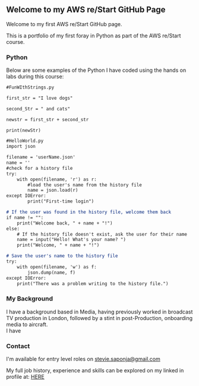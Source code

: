 ## Welcome to my AWS re/Start GitHub Page

Welcome to my first AWS re/Start GitHub page.

This is a portfolio of my first foray in Python as part of the AWS re/Start course.

### Python

Below are some examples of the Python I have coded using the hands on labs during this course:

```markdown
#FunWIthStrings.py

first_str = "I love dogs"

second_Str = " and cats"

newstr = first_str + second_str

print(newStr) 

```
```markdown
#HelloWorld.py
import json

filename = 'userName.json'
name = ''
#check for a history file
try:
    with open(filename, 'r') as r:
        #load the user's name from the history file
        name = json.load(r)
except IOError:
        print("First-time login")

# If the user was found in the history file, welcome them back
if name != "":
    print("Welcome back, " + name + "!")
else:
    # If the history file doesn't exist, ask the user for their name
    name = input("Hello! What's your name? ")
    print("Welcome, " + name + "!")

# Save the user's name to the history file
try:
    with open(filename, 'w') as f:
        json.dump(name, f)
except IOError:
    print("There was a problem writing to the history file.")
```


### My Background

I have a background based in Media, having previously worked in broadcast TV production in London, followed by a stint in post-Production, onboarding media to aircraft.  
I have 

### Contact

I'm available for entry level roles on stevie.saponja@gmail.com

My full job history, experience and skills can be explored on my linked in profile at: [HERE](https://www.linkedin.com/in/stevie-saponja-4161531a/)
